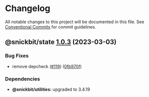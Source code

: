 # Changelog

All notable changes to this project will be documented in this file. See
[Conventional Commits](https://conventionalcommits.org) for commit guidelines.

## @snickbit/state [1.0.3](https://github.com/remedyred/snickbit.js/compare/@snickbit/state@1.0.2...@snickbit/state@1.0.3) (2023-03-03)


### Bug Fixes

* remove depcheck ([#119](https://github.com/remedyred/snickbit.js/issues/119)) ([0fb970f](https://github.com/remedyred/snickbit.js/commit/0fb970fe23d85f4e678fbdca577c877b059a86fb))



### Dependencies

* **@snickbit/utilities:** upgraded to 3.4.19
